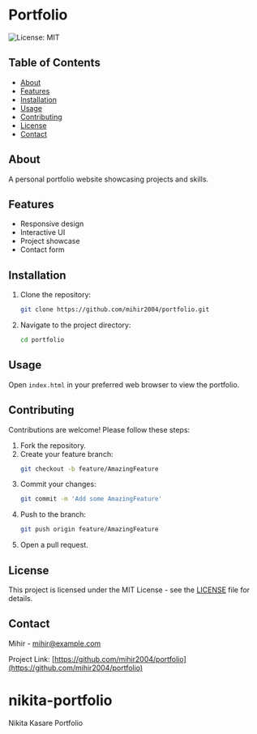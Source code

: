 # Portfolio

![License: MIT](https://img.shields.io/badge/License-MIT-yellow.svg)

## Table of Contents

- [About](#about)
- [Features](#features)
- [Installation](#installation)
- [Usage](#usage)
- [Contributing](#contributing)
- [License](#license)
- [Contact](#contact)

## About

A personal portfolio website showcasing projects and skills.

## Features

- Responsive design
- Interactive UI
- Project showcase
- Contact form

## Installation

1. Clone the repository:
   ```sh
   git clone https://github.com/mihir2004/portfolio.git
   ```
2. Navigate to the project directory:
   ```sh
   cd portfolio
   ```

## Usage

Open `index.html` in your preferred web browser to view the portfolio.

## Contributing

Contributions are welcome! Please follow these steps:

1. Fork the repository.
2. Create your feature branch:
   ```sh
   git checkout -b feature/AmazingFeature
   ```
3. Commit your changes:
   ```sh
   git commit -m 'Add some AmazingFeature'
   ```
4. Push to the branch:
   ```sh
   git push origin feature/AmazingFeature
   ```
5. Open a pull request.

## License

This project is licensed under the MIT License - see the [LICENSE](LICENSE) file for details.

## Contact

Mihir - [mihir@example.com](mailto:mihir@example.com)

Project Link: [https://github.com/mihir2004/portfolio](https://github.com/mihir2004/portfolio)

# nikita-portfolio
Nikita Kasare Portfolio
